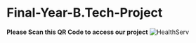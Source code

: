 # Final-Year-B.Tech-Project



**Please Scan this QR Code to access our project**
![HealthServ](https://user-images.githubusercontent.com/55265182/167283660-bbcf83b6-f9b0-4441-8c97-6e72cad7406b.png)
